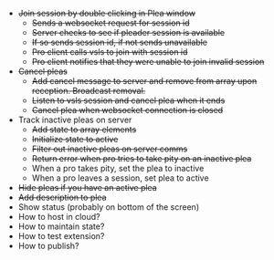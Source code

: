 - ~~Join session by double clicking in Plea window~~
  - ~~Sends a websocket request for session id~~
  - ~~Server checks to see if pleader session is available~~
  - ~~If so sends session id, if not sends unavailable~~
  - ~~Pro client calls vsls to join with session id~~
  - ~~Pro client notifies that they were unable to join invalid session~~
- ~~Cancel pleas~~
  - ~~Add cancel message to server and remove from array upon reception. Broadcast removal.~~
  - ~~Listen to vsls session and cancel plea when it ends~~
  - ~~Cancel plea when websocket connection is closed~~
- Track inactive pleas on server
  - ~~Add state to array elements~~
  - ~~Initialize state to active~~
  - ~~Filter out inactive pleas on server comms~~
  - ~~Return error when pro tries to take pity on an inactive plea~~
  - When a pro takes pity, set the plea to inactive
  - When a pro leaves a session, set plea to active
- ~~Hide pleas if you have an active plea~~
- ~~Add description to plea~~
- Show status (probably on bottom of the screen)
- How to host in cloud?
- How to maintain state?
- How to test extension?
- How to publish?
